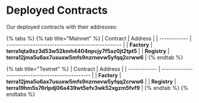 # Deployed Contracts

Our deployed contracts with their addresses:

{% tabs %}
{% tab title="Mainnet" %}
| Contract     | Address                                          |
| ------------ | ------------------------------------------------ |
| **Factory**  | **terra1qta9xz3d53w52kmh4404npcjy7f5az0jt2tpt5** |
| **Registry** | **terra12jma5u6ax7usuxw5mfs9nzrnevw5yfqq2crww6** |
{% endtab %}

{% tab title="Testnet" %}
| Contract     | Address                                          |
| ------------ | ------------------------------------------------ |
| **Factory**  | **terra12jma5u6ax7usuxw5mfs9nzrnevw5yfqq2crww6** |
| **Registry** | **terra19hm5s76rlpdj06a439wt5efv3wk52xgzm5fvf9** |
{% endtab %}
{% endtabs %}
